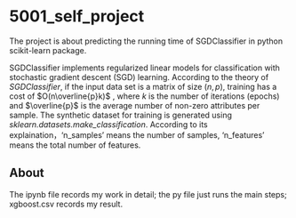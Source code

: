 # 5001_self_project

  The project is about predicting the running time of SGDClassifier in python scikit-learn package. 

  SGDClassifier implements regularized linear models for classification with stochastic gradient descent (SGD) learning. According to the theory of *SGDClassifier*, if the input data set is a matrix of size $(n,p)$, training has a cost of  $O(n\overline{p}k)$ , where $k$ is the number of iterations (epochs) and $\overline{p}$ is the average number of non-zero attributes per sample.
  The synthetic dataset for training is generated using *sklearn.datasets.make_classification*. According to its explaination，‘n_samples’ means the number of samples, ‘n_features’ means the total number of features.
  
## About

  The ipynb file records my work in detail; the py file just runs the main steps; xgboost.csv records my result.
